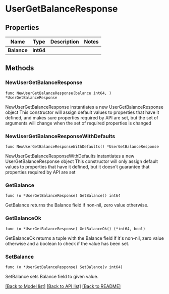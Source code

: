 # UserGetBalanceResponse

## Properties

Name | Type | Description | Notes
------------ | ------------- | ------------- | -------------
**Balance** | **int64** |  | 

## Methods

### NewUserGetBalanceResponse

`func NewUserGetBalanceResponse(balance int64, ) *UserGetBalanceResponse`

NewUserGetBalanceResponse instantiates a new UserGetBalanceResponse object
This constructor will assign default values to properties that have it defined,
and makes sure properties required by API are set, but the set of arguments
will change when the set of required properties is changed

### NewUserGetBalanceResponseWithDefaults

`func NewUserGetBalanceResponseWithDefaults() *UserGetBalanceResponse`

NewUserGetBalanceResponseWithDefaults instantiates a new UserGetBalanceResponse object
This constructor will only assign default values to properties that have it defined,
but it doesn't guarantee that properties required by API are set

### GetBalance

`func (o *UserGetBalanceResponse) GetBalance() int64`

GetBalance returns the Balance field if non-nil, zero value otherwise.

### GetBalanceOk

`func (o *UserGetBalanceResponse) GetBalanceOk() (*int64, bool)`

GetBalanceOk returns a tuple with the Balance field if it's non-nil, zero value otherwise
and a boolean to check if the value has been set.

### SetBalance

`func (o *UserGetBalanceResponse) SetBalance(v int64)`

SetBalance sets Balance field to given value.



[[Back to Model list]](../README.md#documentation-for-models) [[Back to API list]](../README.md#documentation-for-api-endpoints) [[Back to README]](../README.md)


